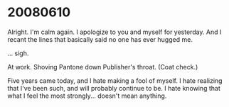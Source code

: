 # 20080610

Alright. I'm calm again. I apologize to you and myself for yesterday. And I recant the lines that basically said no one has ever hugged me.

... sigh.

At work. Shoving Pantone down Publisher's throat. (Coat check.)

Five years came today, and I hate making a fool of myself. I hate realizing that I've been such, and will probably continue to be. I hate knowing that what I feel the most strongly... doesn't mean anything.
